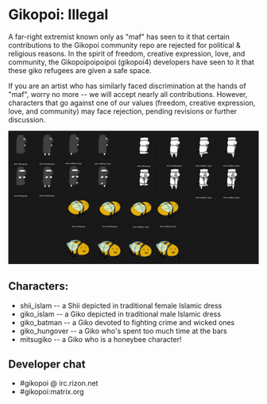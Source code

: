 # Gikopoi: Illegal
A far-right extremist known only as "maf" has seen to it that
certain contributions to the Gikopoi community repo are rejected
for political & religious reasons. In the spirit of freedom,
creative expression, love, and community, the Gikopoipoipoipoi
(gikopoi4) developers have seen to it that these giko refugees
are given a safe space.

If you are an artist who has similarly faced discrimination at
the hands of "maf", worry no more -- we will accept nearly all
contributions. However, characters that go against one of our
values (freedom, creative expression, love, and community) may
face rejection, pending revisions or further discussion.

![](family.png)

## Characters:
* shii_islam -- a Shii depicted in traditional female Islamic dress
* giko_islam -- a Giko depicted in traditional male Islamic dress
* giko_batman -- a Giko devoted to fighting crime and wicked ones 
* giko_hungover -- a Giko who's spent too much time at the bars
* mitsugiko -- a Giko who is a honeybee character!

## Developer chat
* #gikopoi @ irc.rizon.net
* #gikopoi:matrix.org

